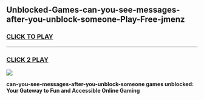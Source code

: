 
## Unblocked-Games-can-you-see-messages-after-you-unblock-someone-Play-Free-jmenz
<h3>
<a href="https://premium76.site?title=can-you-see-messages-after-you-unblock-someone&ref=12A">CLICK TO PLAY</a></h3>
<hr>

<h3>
<a href="https://premium76.site?title=can-you-see-messages-after-you-unblock-someone&ref=12A">CLICK 2 PLAY</a>
  
</h3>

<a href="https://premium76.site?title=can-you-see-messages-after-you-unblock-someone&ref=12A"><img src="https://clearcache.store/games.png"></a>


**can-you-see-messages-after-you-unblock-someone games unblocked: Your Gateway to Fun and Accessible Online Gaming**
